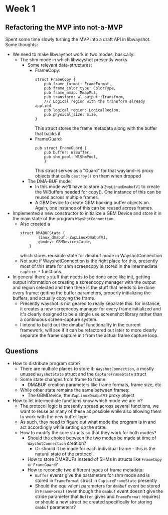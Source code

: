 # Week 1
## Refactoring the MVP into not-a-MVP
Spent some time slowly turning the MVP into a draft API in libwayshot.
Some thoughts:
- We need to make libwayshot work in two modes, basically:
	- The shm mode in which libwayshot presently works
		- Some relevant data-structures:
			- FrameCopy:
				```
				struct FrameCopy {
					pub frame_format: FrameFormat,
				    pub frame_color_type: ColorType,
				    pub frame_mmap: MmapMut,
				    pub transform: wl_output::Transform,
				    /// Logical region with the transform already applied.
				    pub logical_region: LogicalRegion,
				    pub physical_size: Size,
				}
				```
				This struct stores the frame metadata along with the buffer that backs it
			- FrameGuard:
				```
				pub struct FrameGuard {
					pub buffer: WlBuffer,
					pub shm_pool: WlShmPool,
					}
				```
				This struct serves as a "Guard" for that wayland-rs proxy objects that calls `destroy()` on them when dropped
		- The DMA-BUF mode:
			- In this mode we'll have to store a `ZwpLinuxDmabufV1` to create the WlBuffers needed for copy(). One instance of this can be reused across multiple frames.
			- A GBMDevice to create GBM backing buffer objects on. Again, one instance of this can be reused across frames.
- Implemented a new constructor to initialize a GBM Device and store it in the main state of the program `WayshotConnection`
	- Also created a 
		```
		struct DMABUFState {
				linux_dmabuf: ZwpLinuxDmabufV1,
				gbmdev: GBMDevice<Card>,
			}
		```
		which stores reusable state for dmabuf mode in WayshotConnection
	- Not sure if WayshotConnection is the right place for this, presently most of this state for shm screencopy is stored in the intermediate `capture_*` functions.
- In general there's stuff that needs to be done once like init, getting output information or creating a screencopy manager with the output and region selected and then there is the stuff that needs to be done every frame: getting the buffer parameters, properly initializing the buffers, and actually copying the frame.
	- Presently wayshot is not geared to really separate this: for instance, it creates a new screencopy manager for every frame initialized  and it's clearly designed to be a single use screenshot library rather than a continuous screen-capture system. 
	- I intend to build out the dmabuf functionality in the current framework, will see if it can be refactored out later to more clearly separate the frame capture init from the actual frame capture loop.
## Questions
- How to distribute program state?
	- There are multiple places to store it: `WayshotConnection`, a mostly unused `WayshotState` struct and the `CaptureFrameState` struct
	- Some state changes from frame to frame:
		- DMABUF creation parameters like frame formats, frame size, etc
	- While other state remains the same between frames:
		- The GBMDevice, the `ZwpLinuxDmabufV1` proxy object
- How to let intermediate functions know which mode we are in?
	- The protocol logic is presently spread across several functions, we want to reuse as many of these as possible while also allowing them to work with the new buffer type. 
	- As such, they need to figure out what mode the program is in and act accordingly while setting up the state.
  - How to modify the core structs so that they work for both modes?
	  - Should the choice between the two modes be made at time of `WayshotConnection` creation?
		  - Or should it be made for each individual frame - this is the natural state of the protocol.
	  - How to store DMABUFs instead of SHMs in structs like `FrameCopy` or `FrameGuard`?
	  - How to reconcile two different types of frame metadata: 
		  - `Buffer` events give the parameters for shm mode and is stored in `FrameFormat` struct in `CaptureFrameState` presently
		  - Should the equivalent parameters for `dmabuf` event be stored in `FrameFormat` (even though the `dmabuf` event doesn't give the stride parameter that `Buffer` gives and `FrameFormat` requires) or should a new struct be created specifically for storing `dmabuf` parameters?
	